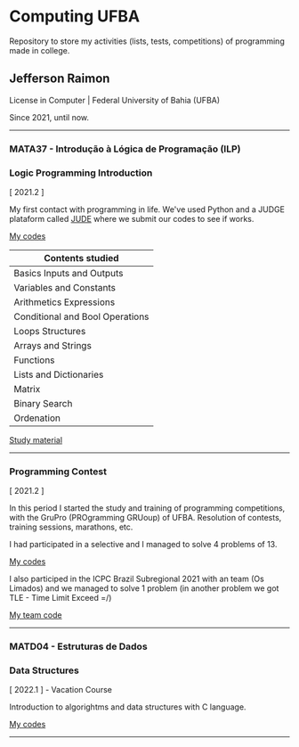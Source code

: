 # Computing UFBA

Repository to store my activities (lists, tests, competitions) of programming made in college.

## Jefferson Raimon

License in Computer | Federal University of Bahia (UFBA)

Since 2021, until now.

---

### MATA37 - Introdução à Lógica de Programação (ILP)

### Logic Programming Introduction

[ 2021.2 ]

My first contact with programming in life. We've used Python and a JUDGE plataform called [JUDE](http://200.128.51.30/#/) where we submit our codes to see if works.

[My codes](https://github.com/jeffersonraimon/Computacao-UFBA/tree/main/MATA37-ILP%202021.2)

| Contents studied                |
| ------------------------------- |
| Basics Inputs and Outputs       |
| Variables and Constants         |
| Arithmetics Expressions         |
| Conditional and Bool Operations |
| Loops Structures                |
| Arrays and Strings              |
| Functions                       |
| Lists and Dictionaries          |
| Matrix                          |
| Binary Search                   |
| Ordenation                      |

[Study material](https://rodrigorgs.github.io/aulas/ilp/)

---

### Programming Contest

[ 2021.2 ]

In this period I started the study and training of programming competitions, with the GruPro (PROgramming GRUoup) of UFBA. Resolution of contests, training sessions, marathons, etc.

I had participated in a selective and I managed to solve 4 problems of 13.

[My codes](https://github.com/jeffersonraimon/Computacao-UFBA/tree/main/SELETIVA-GRUPRO%202021.2)

I also participed in the ICPC Brazil Subregional 2021 with an team (Os Limados) and we managed to solve 1 problem (in another problem we got TLE - Time Limit Exceed =/)

[My team code](https://github.com/jeffersonraimon/Computacao-UFBA/tree/main/ICPC%20BRAZIL%20SUBREGIONAL%202021/Equipe%20Os%20Limados)

---

### MATD04 - Estruturas de Dados

### Data Structures

[ 2022.1 ] - Vacation Course

Introduction to algorightms and data structures with C language.

[My codes](https://github.com/jeffersonraimon/Computacao-UFBA/tree/main/MATD04%20-%20ESTRUTURAS%20DE%20DADOS%202022.1%20F%C3%89RIAS/EQUIPE%204)





---
